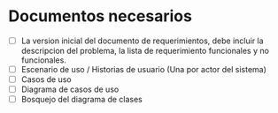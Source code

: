 # Documentos necesarios

- [ ] La version inicial del documento de requerimientos, debe incluir la descripcion del problema, la lista de requerimiento funcionales y no funcionales.
- [ ] Escenario de uso / Historias de usuario (Una por actor del sistema) 
- [ ] Casos de uso
- [ ] Diagrama de casos de uso 
- [ ] Bosquejo del diagrama de clases